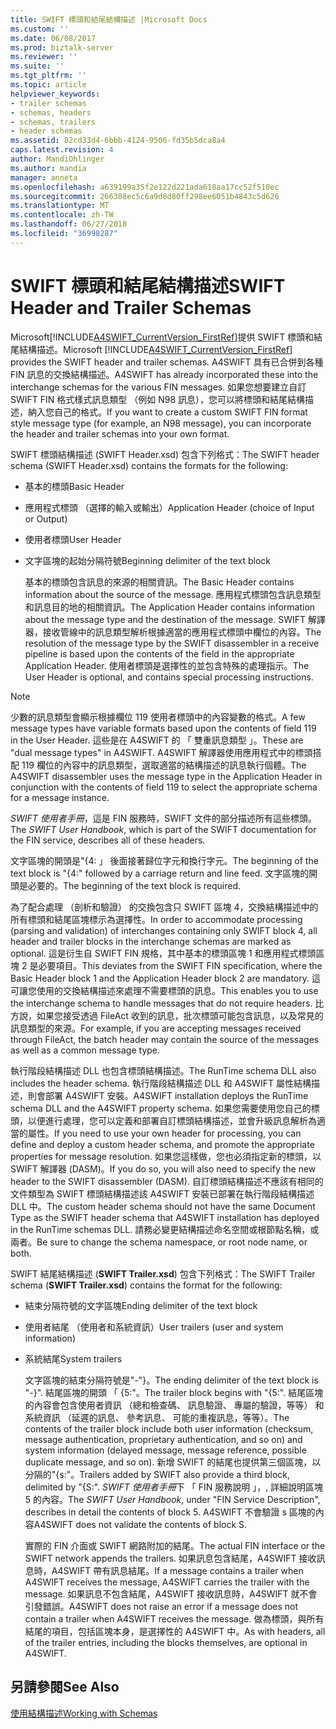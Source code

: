 ```yaml
---
title: SWIFT 標頭和結尾結構描述 |Microsoft Docs
ms.custom: ''
ms.date: 06/08/2017
ms.prod: biztalk-server
ms.reviewer: ''
ms.suite: ''
ms.tgt_pltfrm: ''
ms.topic: article
helpviewer_keywords:
- trailer schemas
- schemas, headers
- schemas, trailers
- header schemas
ms.assetid: 82cd33d4-6bbb-4124-9506-fd35b5dca8a4
caps.latest.revision: 4
author: MandiOhlinger
ms.author: mandia
manager: anneta
ms.openlocfilehash: a639199a35f2e122d221ada618aa17cc52f510ec
ms.sourcegitcommit: 266308ec5c6a9d8d80ff298ee6051b4843c5d626
ms.translationtype: MT
ms.contentlocale: zh-TW
ms.lasthandoff: 06/27/2018
ms.locfileid: "36998287"
---
```

# <a name="swift-header-and-trailer-schemas"></a><span data-ttu-id="60f76-102">SWIFT 標頭和結尾結構描述</span><span class="sxs-lookup"><span data-stu-id="60f76-102">SWIFT Header and Trailer Schemas</span></span>
<span data-ttu-id="60f76-103">Microsoft[!INCLUDE[A4SWIFT_CurrentVersion_FirstRef](../../includes/a4swift-currentversion-firstref-md.md)]提供 SWIFT 標頭和結尾結構描述。</span><span class="sxs-lookup"><span data-stu-id="60f76-103">Microsoft [!INCLUDE[A4SWIFT_CurrentVersion_FirstRef](../../includes/a4swift-currentversion-firstref-md.md)] provides the SWIFT header and trailer schemas.</span></span> <span data-ttu-id="60f76-104">A4SWIFT 具有已合併到各種 FIN 訊息的交換結構描述。</span><span class="sxs-lookup"><span data-stu-id="60f76-104">A4SWIFT has already incorporated these into the interchange schemas for the various FIN messages.</span></span> <span data-ttu-id="60f76-105">如果您想要建立自訂 SWIFT FIN 格式樣式訊息類型 （例如 N98 訊息），您可以將標頭和結尾結構描述，納入您自己的格式。</span><span class="sxs-lookup"><span data-stu-id="60f76-105">If you want to create a custom SWIFT FIN format style message type (for example, an N98 message), you can incorporate the header and trailer schemas into your own format.</span></span>  
  
 <span data-ttu-id="60f76-106">SWIFT 標頭結構描述 (SWIFT Header.xsd) 包含下列格式：</span><span class="sxs-lookup"><span data-stu-id="60f76-106">The SWIFT header schema (SWIFT Header.xsd) contains the formats for the following:</span></span>  
  
- <span data-ttu-id="60f76-107">基本的標頭</span><span class="sxs-lookup"><span data-stu-id="60f76-107">Basic Header</span></span>  
  
- <span data-ttu-id="60f76-108">應用程式標頭 （選擇的輸入或輸出）</span><span class="sxs-lookup"><span data-stu-id="60f76-108">Application Header (choice of Input or Output)</span></span>  
  
- <span data-ttu-id="60f76-109">使用者標頭</span><span class="sxs-lookup"><span data-stu-id="60f76-109">User Header</span></span>  
  
- <span data-ttu-id="60f76-110">文字區塊的起始分隔符號</span><span class="sxs-lookup"><span data-stu-id="60f76-110">Beginning delimiter of the text block</span></span>  
  
  <span data-ttu-id="60f76-111">基本的標頭包含訊息的來源的相關資訊。</span><span class="sxs-lookup"><span data-stu-id="60f76-111">The Basic Header contains information about the source of the message.</span></span> <span data-ttu-id="60f76-112">應用程式標頭包含訊息類型和訊息目的地的相關資訊。</span><span class="sxs-lookup"><span data-stu-id="60f76-112">The Application Header contains information about the message type and the destination of the message.</span></span> <span data-ttu-id="60f76-113">SWIFT 解譯器，接收管線中的訊息類型解析根據適當的應用程式標頭中欄位的內容。</span><span class="sxs-lookup"><span data-stu-id="60f76-113">The resolution of the message type by the SWIFT disassembler in a receive pipeline is based upon the contents of the field in the appropriate Application Header.</span></span> <span data-ttu-id="60f76-114">使用者標頭是選擇性的並包含特殊的處理指示。</span><span class="sxs-lookup"><span data-stu-id="60f76-114">The User Header is optional, and contains special processing instructions.</span></span>  
  
> [!NOTE]
>  <span data-ttu-id="60f76-115">少數的訊息類型會顯示根據欄位 119 使用者標頭中的內容變數的格式。</span><span class="sxs-lookup"><span data-stu-id="60f76-115">A few message types have variable formats based upon the contents of field 119 in the User Header.</span></span> <span data-ttu-id="60f76-116">這些是在 A4SWIFT 的 「 雙重訊息類型 」。</span><span class="sxs-lookup"><span data-stu-id="60f76-116">These are "dual message types" in A4SWIFT.</span></span> <span data-ttu-id="60f76-117">A4SWIFT 解譯器使用應用程式中的標頭搭配 119 欄位的內容中的訊息類型，選取適當的結構描述的訊息執行個體。</span><span class="sxs-lookup"><span data-stu-id="60f76-117">The A4SWIFT disassembler uses the message type in the Application Header in conjunction with the contents of field 119 to select the appropriate schema for a message instance.</span></span>  
  
 <span data-ttu-id="60f76-118">*SWIFT 使用者手冊*，這是 FIN 服務時，SWIFT 文件的部分描述所有這些標頭。</span><span class="sxs-lookup"><span data-stu-id="60f76-118">The *SWIFT User Handbook*, which is part of the SWIFT documentation for the FIN service, describes all of these headers.</span></span>  
  
 <span data-ttu-id="60f76-119">文字區塊的開頭是"{4: 」 後面接著歸位字元和換行字元。</span><span class="sxs-lookup"><span data-stu-id="60f76-119">The beginning of the text block is "{4:" followed by a carriage return and line feed.</span></span> <span data-ttu-id="60f76-120">文字區塊的開頭是必要的。</span><span class="sxs-lookup"><span data-stu-id="60f76-120">The beginning of the text block is required.</span></span>  
  
 <span data-ttu-id="60f76-121">為了配合處理 （剖析和驗證） 的交換包含只 SWIFT 區塊 4，交換結構描述中的所有標頭和結尾區塊標示為選擇性。</span><span class="sxs-lookup"><span data-stu-id="60f76-121">In order to accommodate processing (parsing and validation) of interchanges containing only SWIFT block 4, all header and trailer blocks in the interchange schemas are marked as optional.</span></span> <span data-ttu-id="60f76-122">這是衍生自 SWIFT FIN 規格，其中基本的標頭區塊 1 和應用程式標頭區塊 2 是必要項目。</span><span class="sxs-lookup"><span data-stu-id="60f76-122">This deviates from the SWIFT FIN specification, where the Basic Header block 1 and the Application Header block 2 are mandatory.</span></span> <span data-ttu-id="60f76-123">這可讓您使用的交換結構描述來處理不需要標頭的訊息。</span><span class="sxs-lookup"><span data-stu-id="60f76-123">This enables you to use the interchange schema to handle messages that do not require headers.</span></span> <span data-ttu-id="60f76-124">比方說，如果您接受透過 FileAct 收到的訊息，批次標頭可能包含訊息，以及常見的訊息類型的來源。</span><span class="sxs-lookup"><span data-stu-id="60f76-124">For example, if you are accepting messages received through FileAct, the batch header may contain the source of the messages as well as a common message type.</span></span>  
  
 <span data-ttu-id="60f76-125">執行階段結構描述 DLL 也包含標頭結構描述。</span><span class="sxs-lookup"><span data-stu-id="60f76-125">The RunTime schema DLL also includes the header schema.</span></span> <span data-ttu-id="60f76-126">執行階段結構描述 DLL 和 A4SWIFT 屬性結構描述，則會部署 A4SWIFT 安裝。</span><span class="sxs-lookup"><span data-stu-id="60f76-126">A4SWIFT installation deploys the RunTime schema DLL and the A4SWIFT property schema.</span></span> <span data-ttu-id="60f76-127">如果您需要使用您自己的標頭，以便進行處理，您可以定義和部署自訂標頭結構描述，並會升級訊息解析為適當的屬性。</span><span class="sxs-lookup"><span data-stu-id="60f76-127">If you need to use your own header for processing, you can define and deploy a custom header schema, and promote the appropriate properties for message resolution.</span></span> <span data-ttu-id="60f76-128">如果您這樣做，您也必須指定新的標頭，以 SWIFT 解譯器 (DASM)。</span><span class="sxs-lookup"><span data-stu-id="60f76-128">If you do so, you will also need to specify the new header to the SWIFT disassembler (DASM).</span></span> <span data-ttu-id="60f76-129">自訂標頭結構描述不應該有相同的文件類型為 SWIFT 標頭結構描述該 A4SWIFT 安裝已部署在執行階段結構描述 DLL 中。</span><span class="sxs-lookup"><span data-stu-id="60f76-129">The custom header schema should not have the same Document Type as the SWIFT header schema that A4SWIFT installation has deployed in the RunTime schemas DLL.</span></span> <span data-ttu-id="60f76-130">請務必變更結構描述命名空間或根節點名稱，或兩者。</span><span class="sxs-lookup"><span data-stu-id="60f76-130">Be sure to change the schema namespace, or root node name, or both.</span></span>  
  
 <span data-ttu-id="60f76-131">SWIFT 結尾結構描述 (**SWIFT Trailer.xsd**) 包含下列格式：</span><span class="sxs-lookup"><span data-stu-id="60f76-131">The SWIFT Trailer schema (**SWIFT Trailer.xsd**) contains the format for the following:</span></span>  
  
- <span data-ttu-id="60f76-132">結束分隔符號的文字區塊</span><span class="sxs-lookup"><span data-stu-id="60f76-132">Ending delimiter of the text block</span></span>  
  
- <span data-ttu-id="60f76-133">使用者結尾 （使用者和系統資訊）</span><span class="sxs-lookup"><span data-stu-id="60f76-133">User trailers (user and system information)</span></span>  
  
- <span data-ttu-id="60f76-134">系統結尾</span><span class="sxs-lookup"><span data-stu-id="60f76-134">System trailers</span></span>  
  
  <span data-ttu-id="60f76-135">文字區塊的結束分隔符號是"-"}。</span><span class="sxs-lookup"><span data-stu-id="60f76-135">The ending delimiter of the text block is "-}".</span></span> <span data-ttu-id="60f76-136">結尾區塊的開頭 「 {5:"。</span><span class="sxs-lookup"><span data-stu-id="60f76-136">The trailer block begins with "{5:".</span></span> <span data-ttu-id="60f76-137">結尾區塊的內容會包含使用者資訊 （總和檢查碼、 訊息驗證、 專屬的驗證，等等） 和系統資訊 （延遲的訊息、 參考訊息、 可能的重複訊息，等等）。</span><span class="sxs-lookup"><span data-stu-id="60f76-137">The contents of the trailer block include both user information (checksum, message authentication, proprietary authentication, and so on) and system information (delayed message, message reference, possible duplicate message, and so on).</span></span> <span data-ttu-id="60f76-138">新增 SWIFT 的結尾也提供第三個區塊，以分隔的"{s:"。</span><span class="sxs-lookup"><span data-stu-id="60f76-138">Trailers added by SWIFT also provide a third block, delimited by "{S:".</span></span> <span data-ttu-id="60f76-139">*SWIFT 使用者手冊*下 「 FIN 服務說明 」，, 詳細說明區塊 5 的內容。</span><span class="sxs-lookup"><span data-stu-id="60f76-139">The *SWIFT User Handbook*, under "FIN Service Description", describes in detail the contents of block 5.</span></span> <span data-ttu-id="60f76-140">A4SWIFT 不會驗證 s 區塊的內容</span><span class="sxs-lookup"><span data-stu-id="60f76-140">A4SWIFT does not validate the contents of block S.</span></span>  
  
  <span data-ttu-id="60f76-141">實際的 FIN 介面或 SWIFT 網路附加的結尾。</span><span class="sxs-lookup"><span data-stu-id="60f76-141">The actual FIN interface or the SWIFT network appends the trailers.</span></span> <span data-ttu-id="60f76-142">如果訊息包含結尾，A4SWIFT 接收訊息時，A4SWIFT 帶有訊息結尾。</span><span class="sxs-lookup"><span data-stu-id="60f76-142">If a message contains a trailer when A4SWIFT receives the message, A4SWIFT carries the trailer with the message.</span></span> <span data-ttu-id="60f76-143">如果訊息不包含結尾，A4SWIFT 接收訊息時，A4SWIFT 就不會引發錯誤。</span><span class="sxs-lookup"><span data-stu-id="60f76-143">A4SWIFT does not raise an error if a message does not contain a trailer when A4SWIFT receives the message.</span></span> <span data-ttu-id="60f76-144">做為標頭，與所有結尾的項目，包括區塊本身，是選擇性的 A4SWIFT 中。</span><span class="sxs-lookup"><span data-stu-id="60f76-144">As with headers, all of the trailer entries, including the blocks themselves, are optional in A4SWIFT.</span></span>  
  
## <a name="see-also"></a><span data-ttu-id="60f76-145">另請參閱</span><span class="sxs-lookup"><span data-stu-id="60f76-145">See Also</span></span>  
 [<span data-ttu-id="60f76-146">使用結構描述</span><span class="sxs-lookup"><span data-stu-id="60f76-146">Working with Schemas</span></span>](../../adapters-and-accelerators/accelerator-swift/working-with-schemas.md)